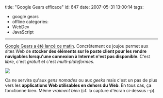 title: "Google Gears efficace"
id: 647
date: 2007-05-31 13:00:14
tags:
- google gears
- offline
categories:
- WebDev
- JavaScript
---

[Google Gears a été lancé ce matin](http://fr.techcrunch.com/2007/05/31/google-gears-permettra-de-developper-des-applications-web-hors-ligne/).
Concrètement ce joujou permet aux sites Web de **stocker des éléments sur le poste client pour les
rendre navigables lorsqu'une connexion à Internet n'est pas disponible**.
C'est _libre_, c'est _gratuit_ et c'est _multi-plateformes_.

![](/images/2007/05/google-gears-301x100.png)

Ca ne servira qu'aux _gens nomades_ ou aux _geeks_ mais c'est un pas de plus vers les **applications Web utilisables en dehors du Web**.
En tous cas, ça fonctionne bien. Même _vraiment bien_ (cf. la capture d'écran ci-dessus :-p).